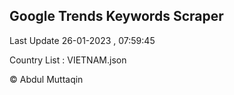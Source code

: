 

## Google Trends Keywords Scraper 
 
Last Update 26-01-2023 , 07:59:45

Country List :
VIETNAM.json



© Abdul Muttaqin 
